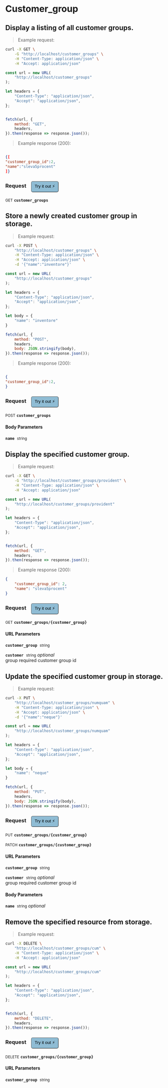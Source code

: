 # Customer_group


## Display a listing of all customer groups.




> Example request:

```bash
curl -X GET \
    -G "http://localhost/customer_groups" \
    -H "Content-Type: application/json" \
    -H "Accept: application/json"
```

```javascript
const url = new URL(
    "http://localhost/customer_groups"
);

let headers = {
    "Content-Type": "application/json",
    "Accept": "application/json",
};


fetch(url, {
    method: "GET",
    headers,
}).then(response => response.json());
```


> Example response (200):

```json

{[
"customer_group_id":2,
"name":"sleva5procent"
]}
```
<div id="execution-results-GETcustomer_groups" hidden>
    <blockquote>Received response<span id="execution-response-status-GETcustomer_groups"></span>:</blockquote>
    <pre class="json"><code id="execution-response-content-GETcustomer_groups"></code></pre>
</div>
<div id="execution-error-GETcustomer_groups" hidden>
    <blockquote>Request failed with error:</blockquote>
    <pre><code id="execution-error-message-GETcustomer_groups"></code></pre>
</div>
<form id="form-GETcustomer_groups" data-method="GET" data-path="customer_groups" data-authed="0" data-hasfiles="0" data-headers='{"Content-Type":"application\/json","Accept":"application\/json"}' onsubmit="event.preventDefault(); executeTryOut('GETcustomer_groups', this);">
<h3>
    Request&nbsp;&nbsp;&nbsp;
        <button type="button" style="background-color: #8fbcd4; padding: 5px 10px; border-radius: 5px; border-width: thin;" id="btn-tryout-GETcustomer_groups" onclick="tryItOut('GETcustomer_groups');">Try it out ⚡</button>
    <button type="button" style="background-color: #c97a7e; padding: 5px 10px; border-radius: 5px; border-width: thin;" id="btn-canceltryout-GETcustomer_groups" onclick="cancelTryOut('GETcustomer_groups');" hidden>Cancel</button>&nbsp;&nbsp;
    <button type="submit" style="background-color: #6ac174; padding: 5px 10px; border-radius: 5px; border-width: thin;" id="btn-executetryout-GETcustomer_groups" hidden>Send Request 💥</button>
    </h3>
<p>
<small class="badge badge-green">GET</small>
 <b><code>customer_groups</code></b>
</p>
</form>


## Store a newly created customer group in storage.




> Example request:

```bash
curl -X POST \
    "http://localhost/customer_groups" \
    -H "Content-Type: application/json" \
    -H "Accept: application/json" \
    -d '{"name":"inventore"}'

```

```javascript
const url = new URL(
    "http://localhost/customer_groups"
);

let headers = {
    "Content-Type": "application/json",
    "Accept": "application/json",
};

let body = {
    "name": "inventore"
}

fetch(url, {
    method: "POST",
    headers,
    body: JSON.stringify(body),
}).then(response => response.json());
```


> Example response (200):

```json

{
"customer_group_id":2,
}
```
<div id="execution-results-POSTcustomer_groups" hidden>
    <blockquote>Received response<span id="execution-response-status-POSTcustomer_groups"></span>:</blockquote>
    <pre class="json"><code id="execution-response-content-POSTcustomer_groups"></code></pre>
</div>
<div id="execution-error-POSTcustomer_groups" hidden>
    <blockquote>Request failed with error:</blockquote>
    <pre><code id="execution-error-message-POSTcustomer_groups"></code></pre>
</div>
<form id="form-POSTcustomer_groups" data-method="POST" data-path="customer_groups" data-authed="0" data-hasfiles="0" data-headers='{"Content-Type":"application\/json","Accept":"application\/json"}' onsubmit="event.preventDefault(); executeTryOut('POSTcustomer_groups', this);">
<h3>
    Request&nbsp;&nbsp;&nbsp;
        <button type="button" style="background-color: #8fbcd4; padding: 5px 10px; border-radius: 5px; border-width: thin;" id="btn-tryout-POSTcustomer_groups" onclick="tryItOut('POSTcustomer_groups');">Try it out ⚡</button>
    <button type="button" style="background-color: #c97a7e; padding: 5px 10px; border-radius: 5px; border-width: thin;" id="btn-canceltryout-POSTcustomer_groups" onclick="cancelTryOut('POSTcustomer_groups');" hidden>Cancel</button>&nbsp;&nbsp;
    <button type="submit" style="background-color: #6ac174; padding: 5px 10px; border-radius: 5px; border-width: thin;" id="btn-executetryout-POSTcustomer_groups" hidden>Send Request 💥</button>
    </h3>
<p>
<small class="badge badge-black">POST</small>
 <b><code>customer_groups</code></b>
</p>
<h4 class="fancy-heading-panel"><b>Body Parameters</b></h4>
<p>
<b><code>name</code></b>&nbsp;&nbsp;<small>string</small>  &nbsp;
<input type="text" name="name" data-endpoint="POSTcustomer_groups" data-component="body" required  hidden>
<br>
</p>

</form>


## Display the specified customer group.




> Example request:

```bash
curl -X GET \
    -G "http://localhost/customer_groups/provident" \
    -H "Content-Type: application/json" \
    -H "Accept: application/json"
```

```javascript
const url = new URL(
    "http://localhost/customer_groups/provident"
);

let headers = {
    "Content-Type": "application/json",
    "Accept": "application/json",
};


fetch(url, {
    method: "GET",
    headers,
}).then(response => response.json());
```


> Example response (200):

```json
{
    "customer_group_id": 2,
    "name": "sleva5procent"
}
```
<div id="execution-results-GETcustomer_groups--customer_group-" hidden>
    <blockquote>Received response<span id="execution-response-status-GETcustomer_groups--customer_group-"></span>:</blockquote>
    <pre class="json"><code id="execution-response-content-GETcustomer_groups--customer_group-"></code></pre>
</div>
<div id="execution-error-GETcustomer_groups--customer_group-" hidden>
    <blockquote>Request failed with error:</blockquote>
    <pre><code id="execution-error-message-GETcustomer_groups--customer_group-"></code></pre>
</div>
<form id="form-GETcustomer_groups--customer_group-" data-method="GET" data-path="customer_groups/{customer_group}" data-authed="0" data-hasfiles="0" data-headers='{"Content-Type":"application\/json","Accept":"application\/json"}' onsubmit="event.preventDefault(); executeTryOut('GETcustomer_groups--customer_group-', this);">
<h3>
    Request&nbsp;&nbsp;&nbsp;
        <button type="button" style="background-color: #8fbcd4; padding: 5px 10px; border-radius: 5px; border-width: thin;" id="btn-tryout-GETcustomer_groups--customer_group-" onclick="tryItOut('GETcustomer_groups--customer_group-');">Try it out ⚡</button>
    <button type="button" style="background-color: #c97a7e; padding: 5px 10px; border-radius: 5px; border-width: thin;" id="btn-canceltryout-GETcustomer_groups--customer_group-" onclick="cancelTryOut('GETcustomer_groups--customer_group-');" hidden>Cancel</button>&nbsp;&nbsp;
    <button type="submit" style="background-color: #6ac174; padding: 5px 10px; border-radius: 5px; border-width: thin;" id="btn-executetryout-GETcustomer_groups--customer_group-" hidden>Send Request 💥</button>
    </h3>
<p>
<small class="badge badge-green">GET</small>
 <b><code>customer_groups/{customer_group}</code></b>
</p>
<h4 class="fancy-heading-panel"><b>URL Parameters</b></h4>
<p>
<b><code>customer_group</code></b>&nbsp;&nbsp;<small>string</small>  &nbsp;
<input type="text" name="customer_group" data-endpoint="GETcustomer_groups--customer_group-" data-component="url" required  hidden>
<br>
</p>
<p>
<b><code>customer</code></b>&nbsp;&nbsp;<small>string</small>     <i>optional</i> &nbsp;
<input type="text" name="customer" data-endpoint="GETcustomer_groups--customer_group-" data-component="url"  hidden>
<br>
group required customer group id</p>
</form>


## Update the specified customer group in storage.




> Example request:

```bash
curl -X PUT \
    "http://localhost/customer_groups/numquam" \
    -H "Content-Type: application/json" \
    -H "Accept: application/json" \
    -d '{"name":"neque"}'

```

```javascript
const url = new URL(
    "http://localhost/customer_groups/numquam"
);

let headers = {
    "Content-Type": "application/json",
    "Accept": "application/json",
};

let body = {
    "name": "neque"
}

fetch(url, {
    method: "PUT",
    headers,
    body: JSON.stringify(body),
}).then(response => response.json());
```


<div id="execution-results-PUTcustomer_groups--customer_group-" hidden>
    <blockquote>Received response<span id="execution-response-status-PUTcustomer_groups--customer_group-"></span>:</blockquote>
    <pre class="json"><code id="execution-response-content-PUTcustomer_groups--customer_group-"></code></pre>
</div>
<div id="execution-error-PUTcustomer_groups--customer_group-" hidden>
    <blockquote>Request failed with error:</blockquote>
    <pre><code id="execution-error-message-PUTcustomer_groups--customer_group-"></code></pre>
</div>
<form id="form-PUTcustomer_groups--customer_group-" data-method="PUT" data-path="customer_groups/{customer_group}" data-authed="0" data-hasfiles="0" data-headers='{"Content-Type":"application\/json","Accept":"application\/json"}' onsubmit="event.preventDefault(); executeTryOut('PUTcustomer_groups--customer_group-', this);">
<h3>
    Request&nbsp;&nbsp;&nbsp;
        <button type="button" style="background-color: #8fbcd4; padding: 5px 10px; border-radius: 5px; border-width: thin;" id="btn-tryout-PUTcustomer_groups--customer_group-" onclick="tryItOut('PUTcustomer_groups--customer_group-');">Try it out ⚡</button>
    <button type="button" style="background-color: #c97a7e; padding: 5px 10px; border-radius: 5px; border-width: thin;" id="btn-canceltryout-PUTcustomer_groups--customer_group-" onclick="cancelTryOut('PUTcustomer_groups--customer_group-');" hidden>Cancel</button>&nbsp;&nbsp;
    <button type="submit" style="background-color: #6ac174; padding: 5px 10px; border-radius: 5px; border-width: thin;" id="btn-executetryout-PUTcustomer_groups--customer_group-" hidden>Send Request 💥</button>
    </h3>
<p>
<small class="badge badge-darkblue">PUT</small>
 <b><code>customer_groups/{customer_group}</code></b>
</p>
<p>
<small class="badge badge-purple">PATCH</small>
 <b><code>customer_groups/{customer_group}</code></b>
</p>
<h4 class="fancy-heading-panel"><b>URL Parameters</b></h4>
<p>
<b><code>customer_group</code></b>&nbsp;&nbsp;<small>string</small>  &nbsp;
<input type="text" name="customer_group" data-endpoint="PUTcustomer_groups--customer_group-" data-component="url" required  hidden>
<br>
</p>
<p>
<b><code>customer</code></b>&nbsp;&nbsp;<small>string</small>     <i>optional</i> &nbsp;
<input type="text" name="customer" data-endpoint="PUTcustomer_groups--customer_group-" data-component="url"  hidden>
<br>
group required customer group id</p>
<h4 class="fancy-heading-panel"><b>Body Parameters</b></h4>
<p>
<b><code>name</code></b>&nbsp;&nbsp;<small>string</small>     <i>optional</i> &nbsp;
<input type="text" name="name" data-endpoint="PUTcustomer_groups--customer_group-" data-component="body"  hidden>
<br>
</p>

</form>


## Remove the specified resource from storage.




> Example request:

```bash
curl -X DELETE \
    "http://localhost/customer_groups/cum" \
    -H "Content-Type: application/json" \
    -H "Accept: application/json"
```

```javascript
const url = new URL(
    "http://localhost/customer_groups/cum"
);

let headers = {
    "Content-Type": "application/json",
    "Accept": "application/json",
};


fetch(url, {
    method: "DELETE",
    headers,
}).then(response => response.json());
```


<div id="execution-results-DELETEcustomer_groups--customer_group-" hidden>
    <blockquote>Received response<span id="execution-response-status-DELETEcustomer_groups--customer_group-"></span>:</blockquote>
    <pre class="json"><code id="execution-response-content-DELETEcustomer_groups--customer_group-"></code></pre>
</div>
<div id="execution-error-DELETEcustomer_groups--customer_group-" hidden>
    <blockquote>Request failed with error:</blockquote>
    <pre><code id="execution-error-message-DELETEcustomer_groups--customer_group-"></code></pre>
</div>
<form id="form-DELETEcustomer_groups--customer_group-" data-method="DELETE" data-path="customer_groups/{customer_group}" data-authed="0" data-hasfiles="0" data-headers='{"Content-Type":"application\/json","Accept":"application\/json"}' onsubmit="event.preventDefault(); executeTryOut('DELETEcustomer_groups--customer_group-', this);">
<h3>
    Request&nbsp;&nbsp;&nbsp;
        <button type="button" style="background-color: #8fbcd4; padding: 5px 10px; border-radius: 5px; border-width: thin;" id="btn-tryout-DELETEcustomer_groups--customer_group-" onclick="tryItOut('DELETEcustomer_groups--customer_group-');">Try it out ⚡</button>
    <button type="button" style="background-color: #c97a7e; padding: 5px 10px; border-radius: 5px; border-width: thin;" id="btn-canceltryout-DELETEcustomer_groups--customer_group-" onclick="cancelTryOut('DELETEcustomer_groups--customer_group-');" hidden>Cancel</button>&nbsp;&nbsp;
    <button type="submit" style="background-color: #6ac174; padding: 5px 10px; border-radius: 5px; border-width: thin;" id="btn-executetryout-DELETEcustomer_groups--customer_group-" hidden>Send Request 💥</button>
    </h3>
<p>
<small class="badge badge-red">DELETE</small>
 <b><code>customer_groups/{customer_group}</code></b>
</p>
<h4 class="fancy-heading-panel"><b>URL Parameters</b></h4>
<p>
<b><code>customer_group</code></b>&nbsp;&nbsp;<small>string</small>  &nbsp;
<input type="text" name="customer_group" data-endpoint="DELETEcustomer_groups--customer_group-" data-component="url" required  hidden>
<br>
</p>
</form>



